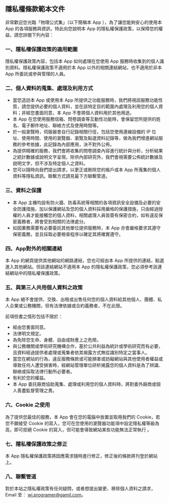 ## 隱私權條款範本文件

非常歡迎您光臨「物理公式集」（以下簡稱本 App ），為了讓您能夠安心的使用本 App 的各項服務與資訊，特此向您說明本 App 的隱私權保護政策，以保障您的權益，請您詳閱下列內容：

### 一、隱私權保護政策的適用範圍  

隱私權保護政策內容，包括本 App 如何處理在您使用 App 服務時收集到的個人識別資料。隱私權保護政策不適用於本 App 以外的相關連結網站，也不適用於非本 App 所委託或參與管理的人員。

### 二、個人資料的蒐集、處理及利用方式

* 當您造訪本 App 或使用本 App 所提供之功能服務時，我們將視該服務功能性質，請您提供必要的個人資料，並在該特定目的範圍內處理及利用您的個人資料；非經您書面同意，本 App 不會將個人資料用於其他用途。
* 本 App 在您使用服務信箱、問卷調查等互動性功能時，會保留您所提供的姓名、電子郵件地址、聯絡方式及使用時間等。
* 於一般瀏覽時，伺服器會自行記錄相關行徑，包括您使用連線設備的 IP 位址、使用時間、使用的瀏覽器、瀏覽及點選資料記錄等，做為我們增進網站服務的參考依據，此記錄為內部應用，決不對外公佈。
* 為提供精確的服務，我們會將收集的問卷調查內容進行統計與分析，分析結果之統計數據或說明文字呈現，除供內部研究外，我們會視需要公佈統計數據及說明文字，但不涉及特定個人之資料。
* 您可以隨時向我們提出請求，以更正或刪除您的帳戶或本 App 所蒐集的個人資料等隱私資訊。聯繫方式請見最下方聯繫管道。

### 三、資料之保護

* 本 App 主機均設有防火牆、防毒系統等相關的各項資訊安全設備及必要的安全防護措施，加以保護網站及您的個人資料採用嚴格的保護措施，只由經過授權的人員才能接觸您的個人資料，相關處理人員皆簽有保密合約，如有違反保密義務者，將會受到相關的法律處分。
* 如因業務需要有必要委託其他單位提供服務時，本 App 亦會嚴格要求其遵守保密義務，並且採取必要檢查程序以確定其將確實遵守。

### 四、App對外的相關連結  

本 App 的網頁提供其他網站的網路連結，您也可經由本 App 所提供的連結，點選進入其他網站。但該連結網站不適用本 App 的隱私權保護政策，您必須參考該連結網站中的隱私權保護政策。

### 五、與第三人共用個人資料之政策

本 App 絕不會提供、交換、出租或出售任何您的個人資料給其他個人、團體、私人企業或公務機關，但有法律依據或合約義務者，不在此限。

前項但書之情形包括不限於：

* 經由您書面同意。
* 法律明文規定。
* 為免除您生命、身體、自由或財產上之危險。
* 與公務機關或學術研究機構合作，基於公共利益為統計或學術研究而有必要，且資料經過提供者處理或蒐集者依其揭露方式無從識別特定之當事人。
* 當您在網站的行為，違反服務條款或可能損害或妨礙網站與其他使用者權益或導致任何人遭受損害時，經網站管理單位研析揭露您的個人資料是為了辨識、聯絡或採取法律行動所必要者。
* 有利於您的權益。
* 本 App 委託廠商協助蒐集、處理或利用您的個人資料時，將對委外廠商或個人善盡監督管理之責。

### 六、Cookie 之使用  

為了提供您最佳的服務，本 App 會在您的電腦中放置並取用我們的 Cookie，若您不願接受 Cookie 的寫入，您可在您使用的瀏覽器功能項中設定隱私權等級為高，即可拒絕 Cookie 的寫入，但可能會導致網站某些功能無法正常執行 。

### 七、隱私權保護政策之修正

本 App 隱私權保護政策將因應需求隨時進行修正，修正後的條款將刊登於網站上。

### 八、聯繫管道

對於本站之隱私權政策有任何疑問，或者想提出變更、移除個人資料之請求，Email 至： wj.programer@gamil.com。

<!-- 
基礎資料來源: [《政府網站版型與內容管理規範》](https://www.webguide.nat.gov.tw/cp.aspx?n=554)
 -->

